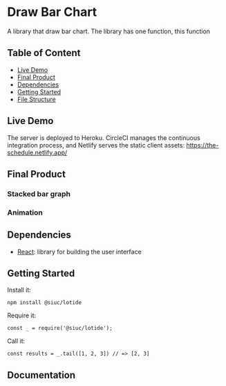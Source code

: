 # Draw Bar Chart

A library that draw bar chart. The library has one function, this function 

## Table of Content

- [Live Demo](#live-demo)
- [Final Product](#final-product)
- [Dependencies](#dependencies)
- [Getting Started](#getting-started)
- [File Structure](#file-structure)

## Live Demo

The server is deployed to Heroku. CircleCI manages the continuous integration process, and Netlify serves the static client assets:
https://the-schedule.netlify.app/

## Final Product

### Stacked bar graph

### Animation

## Dependencies

- [React](https://reactjs.org/): library for building the user interface

## Getting Started

Install it:

`npm install @siuc/lotide`

Require it:

`const _ = require('@siuc/lotide');`

Call it:

`const results = _.tail([1, 2, 3]) // => [2, 3]`

## Documentation
